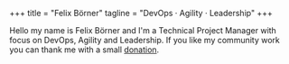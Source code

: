 +++
title = "Felix Börner"
tagline = "DevOps · Agility · Leadership"
+++

Hello my name is Felix Börner and I'm a Technical Project Manager with focus on DevOps, Agility and Leadership.
If you like my community work you can thank me with a small [donation](https://paypal.me/felixboerner).
